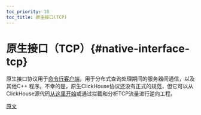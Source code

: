 ```yaml
---
toc_priority: 18
toc_title: 原生接口(TCP)
---
```


# 原生接口（TCP）{#native-interface-tcp}

原生接口协议用于[命令行客户端](cli.md)，用于分布式查询处理期间的服务器间通信，以及其他C++ 程序。不幸的是，原生ClickHouse协议还没有正式的规范，但它可以从ClickHouse源代码[从这里开始](https://github.com/ClickHouse/ClickHouse/tree/master/src/Client)或通过拦截和分析TCP流量进行逆向工程。

[原文](https://clickhouse.tech/docs/en/interfaces/tcp/) <!--hide-->
